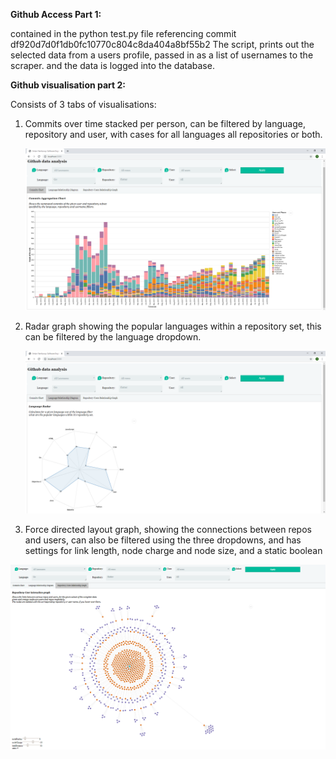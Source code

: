 
**Github Access Part 1:**

contained in the python test.py file
referencing commit  df920d7d0f1db0fc10770c804c8da404a8bf55b2
The script, prints out the selected data from a users profile, passed in as a list of usernames to the scraper.
and the data is logged into the database.

**Github visualisation part 2:**

Consists of 3 tabs of visualisations:

1. Commits over time stacked per person, can be filtered by language, repository and user, with cases for all languages
   all repositories or both.
   
   ![Chart demo](gifs/commits_default.png)
   
2. Radar graph showing the popular languages within a repository set, this can be filtered by the language dropdown.

   ![Chart demo](gifs/radar_default.png)

3. Force directed layout graph, showing the connections between repos and users, can also be filtered using the three dropdowns, and has      settings for link length, node charge and node size, and a static boolean

  ![Chart demo](gifs/graph_default.png)
   
   
